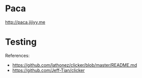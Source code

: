 # Paca
http://paca.jijiyy.me

# Testing
References:
- https://github.com/lathonez/clicker/blob/master/README.md
- https://github.com/Jeff-Tian/clicker

